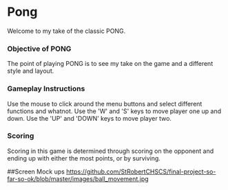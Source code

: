 # Pong
Welcome to my take of the classic PONG.

### Objective of PONG
The point of playing PONG is to see my take on the game and a different style and layout.


### Gameplay Instructions
Use the mouse to click around the menu buttons and select different functions and whatnot. Use the 'W' and 'S' keys to 
move player one up and down. Use the 'UP' and 'DOWN' keys to move player two.


### Scoring
Scoring in this game is determined through scoring on the opponent and ending up with either the most points, or by 
surviving.


##Screen Mock ups
https://github.com/StRobertCHSCS/final-project-so-far-so-ok/blob/master/images/ball_movement.jpg
